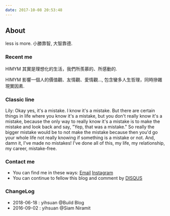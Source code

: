 ```yaml
---
date: 2017-10-08 20:53:48
---
```


<!--<style>
p + p {
        display: inline;
}
</style>-->

## About

less is more. 小勝靠智, 大智靠德. 

[ins]: https://www.instagram.com//

### Recent me

HIMYM 其實是理想化的生活，我們所羨慕的、所感動的.

HIMYM 影響一個人的價值觀、友情觀、愛情觀…, 包含蠻多人生哲理，同時摻雜現實因素.

<!--<img src="/images/tech-logos/2016-09-02-191834-meitu-4.jpg" width="200" /img>
-->

### Classic line

Lily: Okay yes, it's a mistake. I know it's a mistake. But there are certain things in life where you know it's a mistake, but you don't really know it's a mistake, because the only way to really know it's a mistake is to make the mistake and look back and say, "Yep, that was a mistake." So really the bigger mistake would be to not make the mistake because then you'd go your whole life not really knowing if something is a mistake or not. And, damn it, I've made no mistakes! I've done all of this, my life, my relationship, my career, mistake-free.

### Contact me

- You can find me in these ways: <a class="article-myEmail" href="http://www.klook.com/">  Email</a> <a class="article-myInstagram" href="https://www.instagram.com/"> Instagram</a>
- You can continue to fellow this blog and comment by [DISQUS](https://disqus.com/)

### ChangeLog

- 2018-06-18 : yihsuan @Build Blog
- 2016-09-02 : yihsuan @Siam Niramit